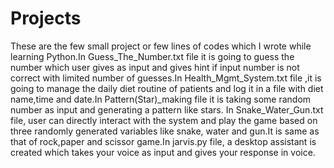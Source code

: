 # Projects
These are the few small project or few lines of codes which I wrote while learning Python.In Guess_The_Number.txt file it is going to guess the number which user gives as input and gives hint if input number is not correct with limited number of guesses.In Health_Mgmt_System.txt file ,it is going to manage the daily diet routine of patients and log it in a file with diet name,time and date.In Pattern(Star)_making file it is taking some random number as input and generating a pattern like stars. In Snake_Water_Gun.txt file, user can directly interact with the system and play the game based on three randomly generated variables like snake, water and gun.It is same as that of rock,paper and scissor game.In jarvis.py file, a desktop assistant is created which takes your voice as input and gives your response in voice. 

